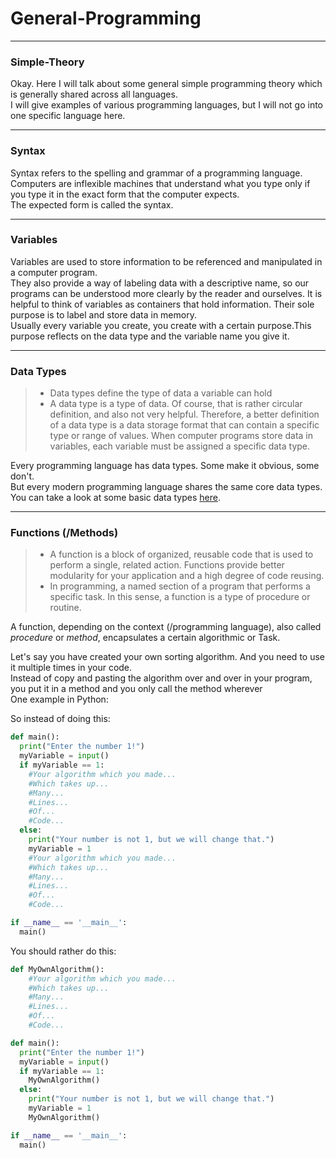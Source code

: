 # General-Programming
---
### <a id="Title">Simple-Theory</a>

Okay. Here I will talk about some general simple programming theory which is generally shared across all languages.<br>
I will give examples of various programming languages, but I will not go into one specific language here.<br>





---
### <a id="Syntax">Syntax</a>

Syntax refers to the spelling and grammar of a programming language. <br>
Computers are inflexible machines that understand what you type only if you type it in the exact form that the computer expects.<br>
The expected form is called the syntax.<br>


---
### <a id="Variables">Variables</a>

Variables are used to store information to be referenced and manipulated in a computer program.<br>
They also provide a way of labeling data with a descriptive name, so our programs can be understood more clearly by the reader and ourselves.
It is helpful to think of variables as containers that hold information. Their sole purpose is to label and store data in memory.<br>
Usually every variable you create, you create with a certain purpose.This purpose reflects on the data type and the variable name you give it.<br>

---
### <a id="DataTypes">Data Types</a>

> * Data types define the type of data a variable can hold
> * A data type is a type of data. Of course, that is rather circular definition, and also not very helpful. Therefore, a better definition of a data type is a data storage format that can contain a specific type or range of values. When computer programs store data in variables, each variable must be assigned a specific data type.

Every programming language has data types. Some make it obvious, some don't.<br>
But every modern programming language shares the same core data types.<br>
You can take a look at some basic data types [here](Data-Types.md).


---
### <a id="Functions">Functions (/Methods)</a>

> * A function is a block of organized, reusable code that is used to perform a single, related action. Functions provide better modularity for your application and a high degree of code reusing. 
> * In programming, a named section of a program that performs a specific task. In this sense, a function is a type of procedure or routine.

A function, depending on the context (/programming language), also called *procedure* or *method*, encapsulates a certain algorithmic or Task.<br>

Let's say you have created your own sorting algorithm. And you need to use it multiple times in your code.<br>
Instead of copy and pasting the algorithm over and over in your program, you put it in a method and you only call the method wherever<br>
One example in Python:<br>

So instead of doing this:<br>


```python
def main():
  print("Enter the number 1!")
  myVariable = input()
  if myVariable == 1:  
    #Your algorithm which you made...
    #Which takes up...
    #Many...
    #Lines...
    #Of...
    #Code...
  else:
    print("Your number is not 1, but we will change that.")
    myVariable = 1
    #Your algorithm which you made...
    #Which takes up...
    #Many...
    #Lines...
    #Of...
    #Code...

if __name__ == '__main__':
  main()
```

You should rather do this:<br>

```python
def MyOwnAlgorithm():
    #Your algorithm which you made...
    #Which takes up...
    #Many...
    #Lines...
    #Of...
    #Code...

def main():
  print("Enter the number 1!")
  myVariable = input()
  if myVariable == 1:
    MyOwnAlgorithm()
  else:
    print("Your number is not 1, but we will change that.")
    myVariable = 1
    MyOwnAlgorithm()

if __name__ == '__main__':
  main()
```



















